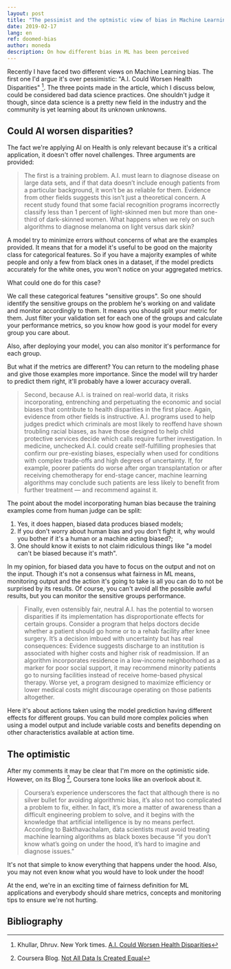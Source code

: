 ```yaml
---
layout: post
title: "The pessimist and the optmistic view of bias in Machine Learning"
date: 2019-02-17
lang: en
ref: doomed-bias
author: moneda
description: On how different bias in ML has been perceived
---
```



Recently I have faced two different views on Machine Learning bias. The first one I'd argue it's over pessimistic: "A.I. Could Worsen Health Disparities" [^fn1]. The three points made in the article, which I discuss below, could be considered bad data science practices. One shouldn't judge it though, since data science is a pretty new field in the industry and the community is yet learning about its unknown unknowns.

## Could AI worsen disparities?

The fact we're applying AI on Health is only relevant because it's a critical application, it doesn't offer novel challenges. Three arguments are provided:

> The first is a training problem. A.I. must learn to diagnose disease on large data sets, and if that data doesn’t include enough patients from a particular background, it won’t be as reliable for them. Evidence from other fields suggests this isn’t just a theoretical concern. A recent study found that some facial recognition programs incorrectly classify less than 1 percent of light-skinned men but more than one-third of dark-skinned women. What happens when we rely on such algorithms to diagnose melanoma on light versus dark skin?

A model try to minimize errors without concerns of what are the examples provided. It means that for a model it's useful to be good on the majority class for categorical features. So if you have a majority examples of white people and only a few from black ones in a dataset, if the model predicts accurately for the white ones, you won't notice on your aggregated metrics.

What could one do for this case?

We call these categorical features "sensitive groups". So one should identify the sensitive groups on the problem he's working on and validate and monitor accordingly to them. It means you should split your metric for them. Just filter your validation set for each one of the groups and calculate your performance metrics, so you know how good is your model for every group you care about.

Also, after deploying your model, you can also monitor it's performance for each group.

But what if the metrics are different? You can return to the modeling phase and give those examples more importance. Since the model will try harder to predict them right, it'll probably have a lower accuracy overall.

> Second, because A.I. is trained on real-world data, it risks incorporating, entrenching and perpetuating the economic and social biases that contribute to health disparities in the first place. Again, evidence from other fields is instructive. A.I. programs used to help judges predict which criminals are most likely to reoffend have shown troubling racial biases, as have those designed to help child protective services decide which calls require further investigation. In medicine, unchecked A.I. could create self-fulfilling prophesies that confirm our pre-existing biases, especially when used for conditions with complex trade-offs and high degrees of uncertainty. If, for example, poorer patients do worse after organ transplantation or after receiving chemotherapy for end-stage cancer, machine learning algorithms may conclude such patients are less likely to benefit from further treatment — and recommend against it.

The point about the model incorporating human bias because the training examples come from human judge can be split:

1. Yes, it does happen, biased data produces biased models;
2. If you don't worry about human bias and you don't fight it, why would you bother if it's a human or a machine acting biased?;
3. One should know it exists to not claim ridiculous things like "a model can't be biased because it's math".

In my opinion, for biased data you have to focus on the output and not on the input. Though it's not a consensus what fairness in ML means, monitoring output and the action it's going to take is all you can do to not be surprised by its results. Of course, you can't avoid all the possible awful results, but you can monitor the sensitive groups performance.

> Finally, even ostensibly fair, neutral A.I. has the potential to worsen disparities if its implementation has disproportionate effects for certain groups. Consider a program that helps doctors decide whether a patient should go home or to a rehab facility after knee surgery. It’s a decision imbued with uncertainty but has real consequences: Evidence suggests discharge to an institution is associated with higher costs and higher risk of readmission. If an algorithm incorporates residence in a low-income neighborhood as a marker for poor social support, it may recommend minority patients go to nursing facilities instead of receive home-based physical therapy. Worse yet, a program designed to maximize efficiency or lower medical costs might discourage operating on those patients altogether.

Here it's about actions taken using the model prediction having different effects for different groups. You can build more complex policies when using a model output and include variable costs and benefits depending on other characteristics available at action time.

## The optimistic

After my comments it may be clear that I'm more on the optimistic side. However, on its Blog [^fn2], Coursera tone looks like an overlook about it.

> Coursera’s experience underscores the fact that although there is no silver bullet for avoiding algorithmic bias, it’s also not too complicated a problem to fix, either. In fact, it’s more a matter of awareness than a difficult engineering problem to solve, and it begins with the knowledge that artificial intelligence is by no means perfect. According to Bakthavachalam, data scientists must avoid treating machine learning algorithms as black boxes because “if you don’t know what’s going on under the hood, it’s hard to imagine and diagnose issues.”

It's not that simple to know everything that happens under the hood. Also, you may not even know what you would have to look under the hood!

At the end, we're in an exciting time of fairness definition for ML applications and everybody should share metrics, concepts and monitoring tips to ensure we're not hurting.

## Bibliography

[^fn1]: Khullar, Dhruv. New York times. [A.I. Could Worsen Health Disparities](https://www.nytimes.com/2019/01/31/opinion/ai-bias-healthcare.html)
[^fn2]: Coursera Blog. [Not All Data Is Created Equal](https://blog.coursera.org/ds-academy-not-all-data-is-created-equal/?utm_campaign=DSblog_02112019&utm_medium=social&utm_source=tw)
